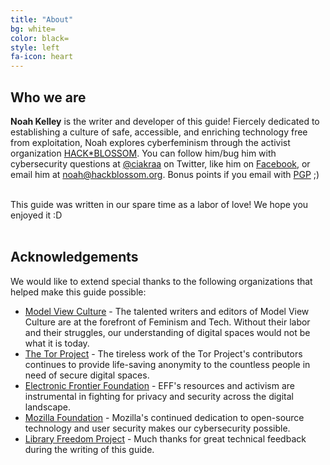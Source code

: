 ```yaml
---
title: "About"
bg: white=
color: black=
style: left
fa-icon: heart
---
```


<h2 class="text-blue">Who we are</h2>

<strong>Noah Kelley</strong> is the writer and developer of this guide! Fiercely dedicated to establishing a culture of safe, accessible, and enriching technology free from exploitation, Noah explores cyberfeminism through the activist organization <a href="http:http://hackblossom.org/">HACK*BLOSSOM</a>. You can follow him/bug him with cybersecurity questions at <a href="https://twitter.com/ciakraa">@ciakraa</a> on Twitter, like him on <a href="https://www.facebook.com/hackblossom/">Facebook</a>, or email him at <a href="mailto:noah@hackblossom.org">noah@hackblossom.org</a>. Bonus points if you email with <a href="#pgp">PGP</a> ;)

<br>
This guide was written in our spare time as a labor of love! We hope you enjoyed it :D
<br>
<br>

<h2 class="text-blue">Acknowledgements</h2>
We would like to extend special thanks to the following organizations that helped make this guide possible:
<ul>
	<li><a href="https://modelviewculture.com/">Model View Culture</a> - The talented writers and editors of Model View Culture are at the forefront of Feminism and Tech. Without their labor and their struggles, our understanding of digital spaces would not be what it is today.</li>
	<li><a href="https://www.torproject.org/">The Tor Project</a> - The tireless work of the Tor Project's contributors continues to provide life-saving anonymity to the countless people in need of secure digital spaces.</li>
	<li><a href="https://www.eff.org/">Electronic Frontier Foundation</a> - EFF's resources and activism are instrumental in fighting for privacy and security across the digital landscape.</li>
	<li><a href="https://www.mozilla.org/en-US/">Mozilla Foundation</a> - Mozilla's continued dedication to open-source technology and user security makes our cybersecurity possible.</li>
	<li><a href="https://libraryfreedomproject.org/">Library Freedom Project</a> - Much thanks for great technical feedback during the writing of this guide.</li>
</li>

